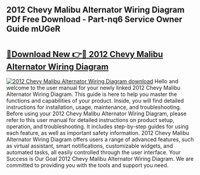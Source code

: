 ## 2012 Chevy Malibu Alternator Wiring Diagram PDf Free Download - Part-nq6 Service Owner Guide mUGeR

# <h2><a href="http://dfkuss0.blite.top/?on=2012+Chevy+Malibu+Alternator+Wiring+Diagram">🔗Download New 👉🔴 2012 Chevy Malibu Alternator Wiring Diagram</a></h2>

[![2012 Chevy Malibu Alternator Wiring Diagram download](https://i.imgur.com/lujVjoI.png)](http://dfkuss0.blite.top/?on=2012+Chevy+Malibu+Alternator+Wiring+Diagram)
Hello and welcome to the user manual for your newly linked 2012 Chevy Malibu Alternator Wiring Diagram. This guide is here to help you master the functions and capabilities of your product. Inside, you will find detailed instructions for installation, usage, maintenance, and troubleshooting. Before using your 2012 Chevy Malibu Alternator Wiring Diagram, please refer to this user manual for detailed instructions on product setup, operation, and troubleshooting. It includes step-by-step guides for using each feature, as well as important safety information. 2012 Chevy Malibu Alternator Wiring Diagram offers users a range of advanced features, such as virtual assistant, smart notifications, customizable widgets, and automated tasks, all easily controlled through the user interface. Your Success is Our Goal 2012 Chevy Malibu Alternator Wiring Diagram. We are committed to providing you with the tools and support you need.
